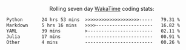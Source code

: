 <p align="center">Rolling seven day <a href="https://wakatime.com/@syrkis"/>WakaTime</a> coding stats:</p>
<!--START_SECTION:waka-->

```txt
Python       24 hrs 53 mins  >>>>>>>>>>>>>>>>>>>>-----   79.31 %
Markdown     5 hrs 16 mins   >>>>---------------------   16.82 %
YAML         39 mins         >------------------------   02.11 %
Julia        17 mins         -------------------------   00.91 %
Other        4 mins          -------------------------   00.26 %
```

<!--END_SECTION:waka-->
